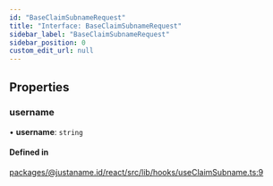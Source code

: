 ```yaml
---
id: "BaseClaimSubnameRequest"
title: "Interface: BaseClaimSubnameRequest"
sidebar_label: "BaseClaimSubnameRequest"
sidebar_position: 0
custom_edit_url: null
---
```


## Properties

### username

• **username**: `string`

#### Defined in

[packages/@justaname.id/react/src/lib/hooks/useClaimSubname.ts:9](https://github.com/JustaName-id/JustaName-sdk/blob/5db266b/packages/@justaname.id/react/src/lib/hooks/useClaimSubname.ts#L9)
